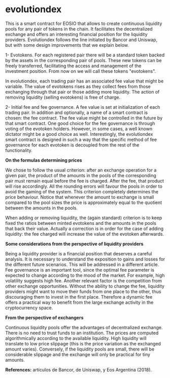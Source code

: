 # evolutiondex


This is a smart contract for EOSIO that allows to create continuous
liquidity pools for any pair of tokens in the chain. It facilitates the decentralized
exchange and offers an interesting financial position for the
liquidity providers.
Evolutiondex follows the line initiated by
Bancor and Uniswap, but with some design improvements that we explain below.

1- Evotokens. For each registered pair there will be a standard token backed by
the assets in the corresponding pair of pools. These new tokens can be freely
transferred, facilitating the access and management of the investment position.
From now on we will call these tokens "evotokens".

In evolutiondex, each trading pair has an associated fee value that might be variable.
The value of evotokens rises as they collect fees from those exchanging through
that pair or those adding more liquidity. The action of removing liquidity
(selling evotokens) is free of charge.

2- Initial fee and fee governance. A fee value is set at initialization of each
trading pair. In addition and optionally, a name of a smart contract
is chosen: the fee contract. The fee value might be controlled in the future by that smart contract.
One good choice for the fee governance is through voting of the evotoken holders.
However, in some cases, a well known dictator might be a good choice as well.
Interestingly, the evolutiondex smart contract is designed in such a way that the specific method of fee governance for each evotoken is decoupled from the rest of the functionality.


**On the formulas determining prices**

We chose to follow the usual criterion: after an exchange operation
for a given pair, the product of the amounts in the pools of the
corresponding pair must remain equal before the fee is charged. After
the fee, that product will rise accordingly. All the rounding errors will favour the pools
in order to avoid the gaming of the system. This criterion completely determines
the price behaviour. Notice that whenever the amount to exchange is small compared to the
pool sizes the price is approximately equal to the quotient between the amounts in the pools.

When adding or removing liquidity, the (again standard) criterion is to
keep fixed the ratios between minted evotokens and the amounts in the pools that back
their value. Actually a correction is in order for the case of adding liquidity:
the fee charged will increase the value of the evotoken afterwards.


**Some considerations from the perspective of liquidity providers**

Being a liquidity provider is a financial position that deserves a
careful analysis. It is necessary to understand the exposition to
gains and losses for the different future scenarios. This will be addressed
in a different article.
Fee governance is an important tool, since the optimal fee parameter
is expected to change according to the mood of the market. For example,
high volatility suggests high fee. Another relevant factor is the competition from
other exchange opportunities. Without the ability to change the fee, liquidity
providers might want to move their funds from one place to the other, thus
discouraging them to invest in the first place. Therefore a dynamic fee offers
a practical way to benefit from the large exchange activity in the cryptocurrency
space.

**From the perspective of exchangers**

Continuous liquidity pools offer the advantages of decentralized exchange.
There is no need to trust funds to an institution. The prices are computed
algorithmically according to the available liquidity. High liquidity
will translate to low price slippage (this is the price variation as
the exchanged amount varies).
Conversely, if the liquidity pools are small, there will be considerable
slippage and the exchange will only be practical for tiny amounts.


**References:** artículos de Bancor, de Uniswap, y Eos Argentina (2018).
